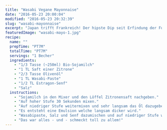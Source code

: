 ```yaml
---
title: "Wasabi Vegane Mayonnaise"
date: "2016-05-23 20:00:04"
modified: "2016-05-23 20:32:39"
slug: "wasabi-mayonnaise"
excerpt: "Japan trifft Frankreich! Der hipste Dip seit Erfindung der Fusions-Küche! Superschnelles 7 Minuten Rezept."
featuredImage: "wasabi-mayo-1.jpg"
recipe:
  name: ""
  prepTime: "PT7M"
  totalTime: "PT7M"
  servings: "1 Becher"
  ingredients:
    - "1/3 Tasse (~250ml) Bio-Sojamilch"
    - "1 TL Saft einer Zitrone"
    - "2/3 Tasse Olivenöl"
    - "1 TL Wasabi-Paste"
    - "1/2 TL Estragon-Senf"
    - "Salz"
  instructions:
    - "Sojamilch in den Mixer und den Löffel Zitronensaft nachgeben."
    - "Auf hoher Stufe 30 Sekunden mixen."
    - "Auf niedriger Stufe weitermixen und sehr langsam das Öl dazugeben."
    - "Es entsteht eine Emulsion welche langsam dicker wird."
    - "Wasabipaste, Salz und Senf dazumischen und auf niedriger Stufe weitermixen."
    - "Das war alles - und - schmeckt toll zu allem!"
---
```


